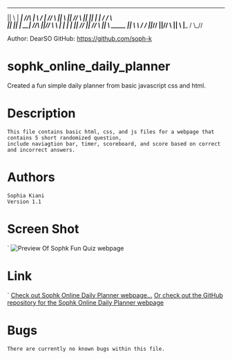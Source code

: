   _____      ______      __       ____       ____       _
||     \\   | _____|    //\\     | ___\\   / ____|    // \\
||      \\  ||__       //  \\    ||    || | |___    / /   \ \
||       || | __|     //____\\   ||___//   \ ____\ | |     | |
||      //  ||_____  //      \\  || \\     _____ || \ \   / /
||_____//   |______|//        \\ ||   \\  |_____ /    \\_//

Author: DearSO
GitHub: https://github.com/soph-k


# sophk_online_daily_planner

  Created a fun simple daily planner from basic javascript css and html.


# Description

    This file contains basic html, css, and js files for a webpage that contains 5 short randomized question, 
    include naviagtion bar, timer, scoreboard, and score based on correct and incorrect answers. 


# Authors

    Sophia Kiani 
    Version 1.1


# Screen Shot
`
    ![Preview Of Sophk Fun Quiz webpage](./assets/images/sophk_fun_quiz_screenshot.png)

    
# Link
`
    [Check out Sophk Online Daily Planner webpage...](https://soph-k.github.io/sophk_fun_quiz/)
    [Or check out the GitHub repository for the Sophk Online Daily Planner webpage](https://github.com/soph-k/sophk_fun_quiz/) 
    
 
# Bugs

    There are currently no known bugs within this file.

